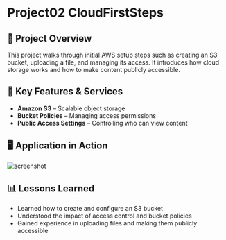 # Project02 CloudFirstSteps

## 📌 Project Overview
This project walks through initial AWS setup steps such as creating an S3 bucket, uploading a file, and managing its access. It introduces how cloud storage works and how to make content publicly accessible.

## 🚀 Key Features & Services
- **Amazon S3** – Scalable object storage
- **Bucket Policies** – Managing access permissions
- **Public Access Settings** – Controlling who can view content

## 🖥️ Application in Action
![screenshot](p2_-1.png)

## 📊 Lessons Learned
- Learned how to create and configure an S3 bucket
- Understood the impact of access control and bucket policies
- Gained experience in uploading files and making them publicly accessible

